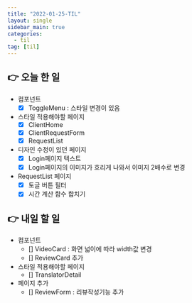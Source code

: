 ```yaml
---
title: "2022-01-25-TIL"
layout: single
sidebar_main: true
categories:
  - til
tag: [til]
---
```


## 👉 오늘 한 일

- 컴포넌트
  - [x] ToggleMenu : 스타일 변경이 있음
- 스타일 적용해야할 페이지
  - [x] ClientHome
  - [x] ClientRequestForm
  - [x] RequestList
- 디자인 수정이 있던 페이지
  - [x] Login페이지 텍스트
  - [x] Login페이지의 이미지가 흐리게 나와서 이미지 2배수로 변경
- RequestList 페이지
  - [x] 토글 버튼 필터
  - [x] 시간 계산 함수 합치기

## 👉 내일 할 일

- 컴포넌트
  - [] VideoCard : 화면 넓이에 따라 width값 변경
  - [] ReviewCard 추가
- 스타일 적용해야할 페이지
  - [] TranslatorDetail
- 페이지 추가
  - [] ReviewForm : 리뷰작성기능 추가

<br /><br /><br /><br />
